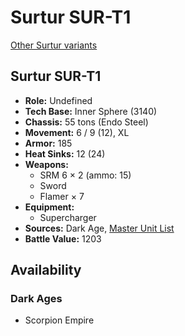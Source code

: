 # Surtur SUR-T1

[Other Surtur variants](../surtur.md)

## Surtur SUR-T1
- **Role:** Undefined
- **Tech Base:** Inner Sphere (3140)
- **Chassis:** 55 tons (Endo Steel)
- **Movement:** 6 / 9 (12), XL
- **Armor:** 185
- **Heat Sinks:** 12 (24)
- **Weapons:**
  - SRM 6 × 2 (ammo: 15)
  - Sword
  - Flamer × 7
- **Equipment:**
  - Supercharger
- **Sources:** Dark Age, [Master Unit List](http://masterunitlist.info/Unit/Details/7884/surtur-sur-t1)
- **Battle Value:** 1203

## Availability

### Dark Ages
- Scorpion Empire

